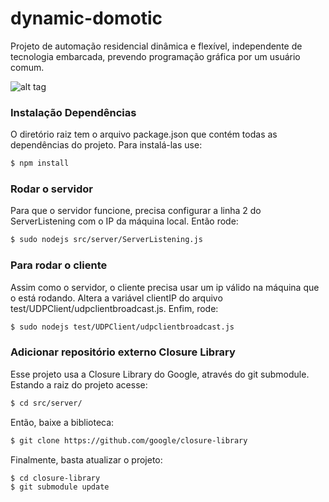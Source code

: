 # dynamic-domotic

Projeto de automação residencial dinâmica e flexível, independente de tecnologia embarcada, prevendo programação gráfica por um usuário comum.


![alt tag](https://cloud.githubusercontent.com/assets/1044309/6632286/92bd7528-c912-11e4-8a84-0234d9c91983.png)


### Instalação Dependências

O diretório raiz tem o arquivo package.json que contém todas as dependências do projeto. 
Para instalá-las use:
```sh
$ npm install
```

### Rodar o servidor
Para que o servidor funcione, precisa configurar a linha 2 do ServerListening com o IP da máquina local. Então rode:
```sh
$ sudo nodejs src/server/ServerListening.js
```


### Para rodar o cliente
Assim como o servidor, o cliente precisa usar um ip válido na máquina que o está rodando. Altera a variável clientIP do arquivo test/UDPClient/udpclientbroadcast.js.
Enfim, rode:
```sh
$ sudo nodejs test/UDPClient/udpclientbroadcast.js
```

### Adicionar repositório externo Closure Library
Esse projeto usa a Closure Library do Google, através do git submodule. Estando a raiz do projeto acesse:
```sh
$ cd src/server/
```

Então, baixe a biblioteca:
```sh
$ git clone https://github.com/google/closure-library
```

Finalmente, basta atualizar o projeto:
```sh
$ cd closure-library
$ git submodule update
```
